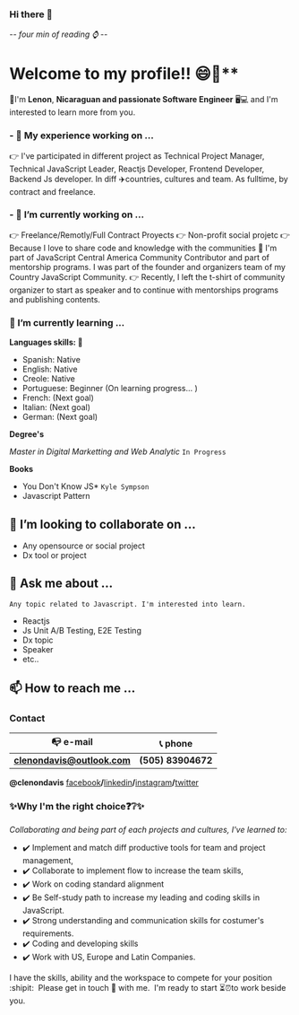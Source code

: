 ### Hi there 👋

*-- four min of reading ⌚ --*

# Welcome to my profile!! 😄🙏**

📣I'm **Lenon**, **Nicaraguan and passionate Software Engineer** 🖥💻 and I'm interested to learn more from you.

### - 🔭 My experience working on ...

👉 I've participated in different project as Technical Project Manager, Technical JavaScript Leader, Reactjs Developer, Frontend Developer, Backend Js developer. In diff ✈️countries, cultures and team. As fulltime, by contract and freelance.

### - 🔭 I’m currently working on ...

👉 Freelance/Remotly/Full Contract Proyects
👉 Non-profit social projetc
👉 Because I love to share code and knowledge with the communities 👥 I'm part of JavaScript Central America Community Contributor and part of mentorship programs. I was part of the founder and organizers team of my Country JavaScript Community.
👉 Recently, I left the t-shirt of community organizer to start as speaker and to continue with mentorships programs and publishing contents.

### 🌱 I’m currently learning ...

**Languages skills: 🎏**

* Spanish: Native
* English: Native
* Creole: Native
* Portuguese: Beginner (On learning progress… )
* French: (Next goal)
* Italian: (Next goal)
* German: (Next goal)

**Degree's**

*Master in Digital Marketting and Web Analytic* `In Progress`

**Books**

* You Don't Know JS* `Kyle Sympson`
* Javascript Pattern

## 👯 I’m looking to collaborate on ...

* Any opensource or social project
* Dx tool or project

## 💬 Ask me about ...

`Any topic related to Javascript. I'm interested into learn.`

* Reactjs
* Js Unit A/B Testing, E2E Testing
* Dx topic
* Speaker
* etc..

## 📫 How to reach me ...

### Contact

:mailbox_with_no_mail: e-mail | :telephone_receiver: phone
------------ | -------------
**clenondavis@outlook.com** | **(505) 83904672**

**@clenondavis** 
[facebook](https://www.facebook.com/clenondavis)**/**[linkedin](https://www.linkedin.com/in/clenondavis/)**/**[instagram](https://www.instagram.com/clenondavis/)**/**[twitter](https://twitter.com/clenondavis)

### ✨Why I'm the right choice❓❔✨

*Collaborating and being part of each projects and cultures, I've learned to:*

* ✔️ Implement and match diff productive tools for team and project management,
* ✔️ Collaborate to implement flow to increase the team skills,
* ✔️ Work on coding standard alignment
* ✔️ Be Self-study path to increase my leading and coding skills in JavaScript.
* ✔️ Strong understanding and communication skills for costumer's requirements.
* ✔️ Coding and developing skills
* ✔️ Work with US, Europe and Latin Companies.

I have the skills, ability and the workspace to compete for your position :shipit: &nbsp;Please get in touch 📢 with me.
&nbsp;I'm ready to start ⏳⏰to work beside you.
